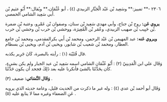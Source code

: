 ٢٣٠٦ -** تمييز:** وسَعِيد بْن عَبْد الْجَبَّارِ الزبيدي (٤) ، أبو عُثْمَان،** ويُقال:** أَبُو عثيم بْن أَبي سَعِيد الشامي الحمصي.

**يروي عَن:** روح بْن جناح، وأبي مهدي سَعِيد بْن سنان، وصفوان بْن عَمْرو، وعتبة بْن ضمرة بْن حَبِيب بْن صهيب الزبيدي، وعُمَر بْن الْمُغِيرَة، ووحشي بْن حرب بْن وحشي بْن حرب.

**ويروي عَنه:** عبد المهيمن بْن عَبْد الرحمن، ومحمد بْن أَبي بكرالمقدمي، ومحمد بْن جامع العطار، ومحمد بْن شعيب بْن شابور، ويحيى بْن آدم، ويحيى بْن بسطام.

قال قُتَيْبَة (١) : رأيته بالبصرة، كَانَ جَرِير يكذبه.

وَقَال علي ابن الْمَدِينِيّ (٢) : أَبُو عُثْمَان الشامي اسمه سَعِيد بْن عبد الجبار ولم يكن بشيءٍ، كان يحَدَّثَنَا بالشئ فأنكرنا عليه بعد ذَلِكَ فجحد أن يكون حَدَّثَنَا.

**وَقَال النَّسَائي:** ضعيف (٣) .

وَقَال أبو أحمد بْن عدي (٤) : وله غير ما ذكرت من الحديث قليل، وعامة حديثه الذي يرويه عَنِ الضعفاء وغيره مما لا يتابع عليه (٥) .